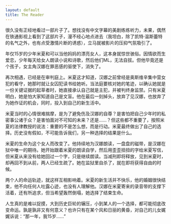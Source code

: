 ```yaml
---
layout: default
title: The Reader
---
```

很久没有正经地看过一部片子了。想找没有中文字幕的美剧练练听力，未果，偶然在铁通影视上看到了这部片子，漫不经心地点进去（我坦白，除了凯特·温斯蕾特的名气之外，也有点受激情片断的诱惑），立马就被影片的压抑气氛吸引了。

年仅15岁的少年米夏和可以当他妈妈的漂亮女人，这本身就惊世骇俗。因情欲而生爱恋，少年每天给女人朗读小说和诗歌，然后他们ML，无法自拔。但他毕竟还是个孩子，女主角汉娜在罪恶感的驱使下，消失了。

再次相遇，已经是在审判庭上。米夏这才知道，汉娜之前曾经是奥斯维辛集中营女犯的看守，她那时就让女囚犯读书给她听。当法庭要核对她的笔迹，以确认她就是一份关键证据的起草者时，她直接承认自己就是主犯，并被判终身监禁。只有米夏明白，她是怕大家知道自己是文盲。他在最后一刻掉头，放弃了见汉娜，也放弃了为她作证的机会，同时，投入到自己的新生活中。

米夏当时的心情很难揣摩，是为了避免伤及汉娜的自尊？是害怕把自己少年时的私密事公诸于众？是害怕面对不可知的未来？还是……？但这些都不重要了，按照米夏的法律教授的说法：重要的不是怎么想，而是行动。米夏最终做出了自己的选择。历史没有假如，不可能告诉我们，另一种选择的结果是什么。

米夏的生命为这个女人而改变了。他持续地为汉娜朗读，一盘盘的磁带，是汉娜在狱中唯一的期待。她开始跟着米夏的朗读自学，然后用歪歪扭扭的字给米夏写信，但米夏从来没有给她回过一个字，只是继续朗读。当减刑即将释放，见到米夏时，却再回不到从前，两人已经生疏了。她在监狱里自杀了，就在即将获得自由的时候。

两个人的命运轨迹，就这样互相影响着。米夏的新生活并不快乐，他的婚姻很快结束，他不向任何人吐露心迹，也没有人理解他。汉娜在米夏寄来的录音带的支撑下活着，还有所追求，但当希望轰然倒塌，她选择了结束生命。

人生真的是难以捉摸，大到历史巨轮的辗压，小到某人的一个选择，都可能彻底改变命运。孰是孰非又有何意义？也许只有在某个风和日丽的黄昏，对自己的儿女娓娓诉说：“那一年，我15岁……”

